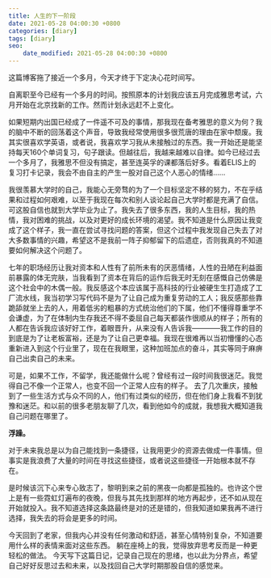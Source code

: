 ```yaml
---
title: 人生的下一阶段
date: 2021-05-28 04:00:30 +0800
categories: [diary]
tags: [diary]
seo: 
    date_modified: 2021-05-28 04:00:30 +0800
---
```


这篇博客拖了接近一个多月，今天才终于下定决心花时间写。

自离职至今已经有一个多月的时间。按照原本的计划我应该五月完成雅思考试，六月开始在北京找新的工作。然而计划永远赶不上变化。

如果短期内出国已经成了一件遥不可及的事情，那我现在备考雅思的意义为何？我的脑中不断的回荡着这个声音，导致我经常使用很多很荒唐的理由在家中颓废。我其实很喜欢学英语，或者说，我喜欢学习我从未接触过的东西。我一开始还是能坚持每天160个单词复习，句子跟读。但越往后，我越来越难以自律。如今已经过去一个多月了，我雅思不但没有搞定，甚至连英孚的课都落后好多。看着ELIS上的复习打卡记录，我会不由自主的产生一股对自己这个人恶心的情绪……

我很羡慕大学时的自己，我能心无旁骛的为了一个目标坚定不移的努力，不在乎结果和过程如何艰难，以至于我现在每次和别人谈论起自己大学时都是充满了自信。可这股自信也就到大学毕业为止了。我失去了很多东西，我的人生目标，我的热情，我对困难的挑战，以及对更好的成长环境的渴望。我不知道是什么原因让我变成了这个样子，我一直在尝试寻找问题的答案，但这个过程中我发现自己失去了对大多数事情的兴趣，希望这不是我前一阵子抑郁留下的后遗症，否则我真的不知道要如何解决这个问题了。

七年的职场经历让我对资本和人性有了前所未有的厌恶情绪，人性的丑陋在利益面前暴露的体无完肤，当我看到了资本在背后的运作后我无时无刻在感慨自己仿佛是这个社会中的木偶一般。我反感这个本应该属于高科技的行业被硬生生打造成了工厂流水线，我当初学习写代码不是为了让自己成为重复劳动的工人；我反感那些靠跪舔就坐上去的人，用着低劣的粗暴的方式统治他们的下属，他们不懂得尊重学不会谦虚，为了在体制内生存我还不得不委屈自己每天都装作很顺从的样子；所有的人都在告诉我应该好好工作，着眼晋升，从来没有人告诉我————我工作的目的到底是为了让老板富裕，还是为了让自己更幸福。我现在很难再以当初懵懂的心态重新进入到这个行业里了，现在在我眼里，这种加班加点的奋斗，其实等同于麻痹自己出卖自己的未来。

可是，如果不工作，不留学，我还能做什么呢？曾经有过一段时间我很迷茫。我觉得自己不像一个正常人，也变不回一个正常人应有的样子。
去了几次重庆，接触到了一些生活方式与众不同的人，他们有过类似的经历，但在他们身上我看不到犹豫和迷茫。和以前的很多老朋友聊了几次，看到他如今的成就，我想我大概知道我自己问题在哪里了。

**浮躁。**

对于未来我总是以为自己能找到一条捷径，让我用更少的资源去做成一件事情。但事实是我浪费了大量的时间在寻找这些捷径，或者说这些捷径一开始根本就不存在。

是时候该沉下心来专心致志了，黎明到来之前的黑夜一向都是孤独的。也许这个世上是有一些霓虹灯遍布的夜晚，但我与其先找到那样的地方再起步，还不如从现在开始就投入。我不知道选择这条路最终是对的还是错的，但我知道如果我再不进行选择，我失去的将会是更多的时间。

今天回到了老家，但我内心并没有任何激动和舒适，甚至心情特别复杂，不知道要用什么样的表情来面对这些东西。
躺在座椅上的我，觉得放弃思考反而是一种更轻松的做法。
今天写下这篇日记，记录自己现在的思绪，也以此为分界点，希望自己好好反思过去和未来，以及找回自己大学时期那股自信的感觉来。
